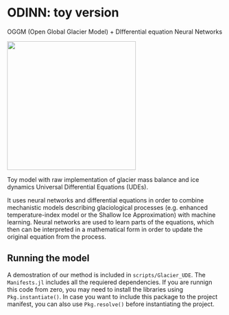 # ODINN: toy version
OGGM (Open Global Glacier Model) + DIfferential equation Neural Networks

<img src="https://github.com/ODINN-SciML/odinn_toy/blob/main/plots/ODINN_toy.png" width="300">

Toy model with raw implementation of glacier mass balance and ice dynamics Universal Differential Equations (UDEs). 

It uses neural networks and differential equations in order to combine mechanistic models describing glaciological processes (e.g. enhanced temperature-index model or the Shallow Ice Approximation) with machine learning. Neural networks are used to learn parts of the equations, which then can be interpreted in a mathematical form in order to update the original equation from the process. 

## Running the model

A demostration of our method is included in `scripts/Glacier_UDE`. The `Manifests.jl` includes all the requiered dependencies. If you are runnign this code from zero, you may need to install the libraries using `Pkg.instantiate()`. In case you want to include this package to the project manifest, you can also use `Pkg.resolve()` before instantiating the project. 